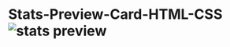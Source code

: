 # Stats-Preview-Card-HTML-CSS![stats preview](https://user-images.githubusercontent.com/15197958/187028451-b5052177-7ef2-49d8-8396-0741d5dd6913.png)
